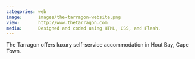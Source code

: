 ```yaml
---
categories: web
image:      images/the-tarragon-website.png
view:       http://www.thetarragon.com
media:      Designed and coded using HTML, CSS, and Flash.
---
```

The Tarragon offers luxury self-service accommodation in Hout Bay, Cape Town.
